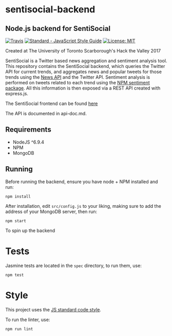 # sentisocial-backend
## Node.js backend for SentiSocial

[![Travis](https://img.shields.io/travis/SentiSocial/sentisocial-backend.svg)](https://travis-ci.org/SentiSocial/sentisocial-backend)
[![Standard - JavaScript Style Guide](https://img.shields.io/badge/code_style-standard-brightgreen.svg)](http://standardjs.com/)
[![License: MIT](https://img.shields.io/badge/license-MIT-brightgreen.svg)](https://github.com/SentiSocial/sentisocial-backend/blob/master/LICENSE)


Created at The University of Toronto Scarborough's Hack the Valley 2017

SentiSocial is a Twitter based news aggregation and sentiment analysis tool.
This repository contains the SentiSocial backend, which queries the Twitter API
for current trends, and aggregates news and popular tweets for those trends
using the [News API](https://newsapi.org/) and the Twitter API. Sentiment
analysis is performed on tweets related to each trend using the [NPM sentiment
package](https://www.npmjs.com/package/sentiment). All this information is then
exposed via a REST API created with express.js.

The SentiSocial frontend can be found [here](https://github.com/SentiSocial/sentisocial-frontend)

The API is documented in api-doc.md.

## Requirements

* NodeJS ^6.9.4
* NPM
* MongoDB

## Running

Before running the backend, ensure you have node + NPM installed and run:

`npm install`

After installation, edit `src/config.js` to your liking, making sure to add the
address of your MongoDB server, then run:

`npm start`

To spin up the backend

# Tests

Jasmine tests are located in the `spec` directory, to run them, use:

`npm test`

# Style

This project uses the [JS standard code style](http://standardjs.com).

To run the linter, use:

`npm run lint`
